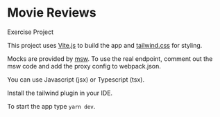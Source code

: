 # Movie Reviews
Exercise Project

This project uses [Vite.js](https://vitejs.dev/) to build the app and [tailwind.css](https://tailwindcss.com/docs) for styling.

Mocks are provided by [msw](https://mswjs.io/). To use the real endpoint, comment out the msw code and add the proxy config to 
webpack.json.

You can use Javascript (jsx) or Typescript (tsx).

Install the tailwind plugin in your IDE.

To start the app type `yarn dev`.
